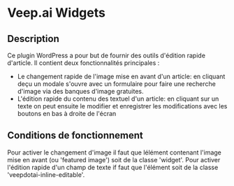 # Veep.ai Widgets

## Description
Ce plugin WordPress a pour but de fournir des outils d'édition rapide d'article.
Il contient deux fonctionnalités principales :
  - Le changement rapide de l'image mise en avant d'un article: en cliquant deçu un modale s'ouvre avec un formulaire pour faire une recherche d'image via des banques d'image gratuites.
  - L'édition rapide du contenu des textuel d'un article: en cliquant sur un texte on peut ensuite le modifier et enregistrer les modifications avec les boutons en bas à droite de l'écran
    
## Conditions de fonctionnement
Pour activer le changement d'image il faut que lélément contenant l'image mise en avant (ou 'featured image') soit de la classe 'widget'.
Pour activer l'édition rapide d'un champ de texte if faut que l'élément soit de la classe 'veepdotai-inline-editable'.

